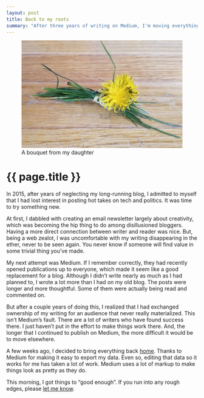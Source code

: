 ```yaml
---
layout: post
title: Back to my roots
summary: "After three years of writing on Medium, I'm moving everything back home."
---
```


<figure>
  <img src="/img/dandelion-bouquet.jpg" />
  <figcaption>A bouquet from my daughter</figcaption>
</figure>

# {{ page.title }}

In 2015, after years of neglecting my long-running blog, I admitted to myself that I had lost interest in posting hot takes on tech and politics. It was time to try something new.

At first, I dabbled with creating an email newsletter largely about creativity, which was becoming the hip thing to do among disillusioned bloggers. Having a more direct connection between writer and reader was nice. But, being a web zealot, I was uncomfortable with my writing disappearing in the ether, never to be seen again. You never know if someone will find value in some trivial thing you’ve made.

My next attempt was Medium. If I remember correctly, they had recently opened publications up to everyone, which made it seem like a good replacement for a blog. Although I didn’t write nearly as much as I had planned to, I wrote a lot more than I had on my old blog. The posts were longer and more thoughtful. Some of them were actually being read and commented on.

But after a couple years of doing this, I realized that I had exchanged ownership of my writing for an audience that never really materialized. This isn’t Medium’s fault. There are a lot of writers who have found success there. I just haven’t put in the effort to make things work there. And, the longer that I continued to publish on Medium, the more difficult it would be to move elsewhere.

A few weeks ago, I decided to bring everything back [home](http://www.matthewgifford.com/). Thanks to Medium for making it easy to export my data. Even so, editing that data so it works for me has taken a lot of work. Medium uses a lot of markup to make things look as pretty as they do.

This morning, I got things to “good enough”. If you run into any rough edges, please [let me know](mailto:hello@matthewgifford.com).

